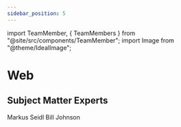 ```yaml
---
sidebar_position: 5
---
```


import TeamMember, { TeamMembers } from "@site/src/components/TeamMember";
import Image from "@theme/IdealImage";

# Web

## Subject Matter Experts

<TeamMembers>
    <TeamMember github="markus-ntt-seidl">Markus Seidl</TeamMember>
    <TeamMember github="dubrie">Bill Johnson</TeamMember>
</TeamMembers>
